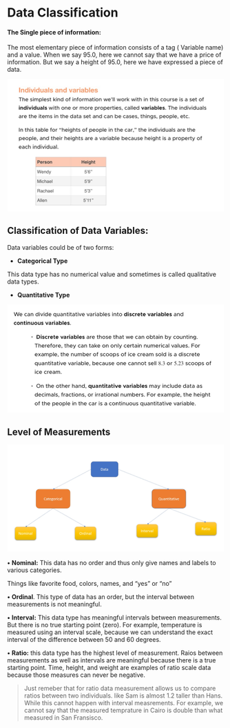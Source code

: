 # Data Classification

#### The Single piece of information:

The most elementary piece of information consists of a tag \( Variable name\) and a value. When we say 95.0, here we cannot say that we have a price of information. But we say a height of 95.0, here we have expressed a piece of data.

![](../.gitbook/assets/1%20%2814%29.jpg)

## Classification of Data Variables:

Data variables could be of two forms:

* **Categorical Type**

This data type has no numerical value and sometimes is called qualitative data types. 

* **Quantitative Type**

![](../.gitbook/assets/1%20%286%29.jpg)

## Level of Measurements

![](../.gitbook/assets/1%20%2813%29.jpg)


  
 

**•** **Nominal:** This data has no order and thus only give names and labels to various categories.

Things like favorite food, colors, names, and “yes” or “no”

**•** **Ordinal**. This type of data has an order, but the interval between measurements is not meaningful.

**•** **Interval:** This data type has meaningful intervals between measurements. But there is no true starting point \(zero\). For example, temperature is measured using an interval scale, because we can understand the exact interval of the difference between 50 and 60 degrees.

**•** **Ratio:** this data type has the highest level of measurement. Raios between measurements as well as intervals are meaningful because there is a true starting point. Time, height, and weight are examples of ratio scale data because those measures can never be negative.

> Just remeber that for ratio data measurement allows us to compare ratios between two individuals. like Sam is almost 1.2 taller than Hans. While this cannot happen with interval measrements. For example, we cannot say that the measured temprature in Cairo is double than what measured in San Fransisco.





